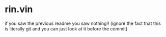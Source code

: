 # rin.vin

if you saw the previous readme you saw nothing!! (ignore the fact that this is literally git and you can just look at it before the commit)